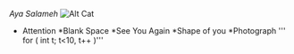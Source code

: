 *Aya Salameh*
![Alt Cat](https://www.google.ps/search?q=cat&source=lnms&tbm=isch&sa=X&ved=0ahUKEwjJ7fzn9OfVAhVEXRoKHWgxAOkQ_AUICigB&biw=1366&bih=638#imgrc=JbIbvDVoXNFWtM:)
* Attention
*Blank Space
*See You Again
*Shape of you
*Photograph
''' for ( int t; t<10, t++ )'''
